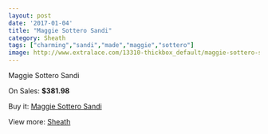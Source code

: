 ```yaml
---
layout: post
date: '2017-01-04'
title: "Maggie Sottero Sandi"
category: Sheath
tags: ["charming","sandi","made","maggie","sottero"]
image: http://www.extralace.com/13310-thickbox_default/maggie-sottero-sandi.jpg
---
```

Maggie Sottero Sandi

On Sales: **$381.98**
<a href="https://www.extralace.com/sheath/6278-maggie-sottero-sandi.html"><amp-img layout="responsive" width="600" height="600" src="//www.extralace.com/13310-thickbox_default/maggie-sottero-sandi.jpg" alt="Maggie Sottero Sandi 0" /></a>

Buy it: [Maggie Sottero Sandi](https://www.extralace.com/sheath/6278-maggie-sottero-sandi.html "Maggie Sottero Sandi")

View more: [Sheath](https://www.extralace.com/7-sheath "Sheath")